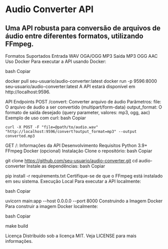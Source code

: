 # Audio Converter API
## Uma API robusta para conversão de arquivos de áudio entre diferentes formatos, utilizando FFmpeg.

Formatos Suportados
Entrada
WAV
OGA/OGG
MP3
Saída
MP3
OGG
AAC
Uso
Docker
Para executar a API usando Docker:


bash
Copiar

docker pull seu-usuario/audio-converter:latest
docker run -p 9596:8000 seu-usuario/audio-converter:latest
A API estará disponível em http://localhost:9596.

API Endpoints
POST /convert: Converter arquivo de áudio
Parâmetros:
file: O arquivo de áudio a ser convertido (multipart/form-data)
output_format: O formato de saída desejado (query parameter, valores: mp3, ogg, aac)
Exemplo de uso com curl:
bash
Copiar

    curl -X POST -F "file=@path/to/audio.wav" "http://localhost:9596/convert?output_format=mp3" --output converted.mp3
GET /: Informações da API
Desenvolvimento
Requisitos
Python 3.9+
FFmpeg
Docker (opcional)
Instalação
Clone o repositório:
bash
Copiar

   git clone https://github.com/seu-usuario/audio-converter.git
   cd audio-converter
Instale as dependências:
bash
Copiar

   pip install -r requirements.txt
Certifique-se de que o FFmpeg está instalado em seu sistema.
Execução Local
Para executar a API localmente:

bash
Copiar

uvicorn main:app --host 0.0.0.0 --port 8000
Construindo a Imagem Docker
Para construir a imagem Docker localmente:

bash
Copiar

make build

Licença
Distribuído sob a licença MIT. Veja LICENSE para mais informações.